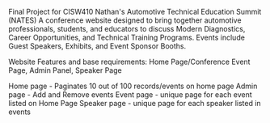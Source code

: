 Final Project for CISW410
Nathan's Automotive Technical Education Summit (NATES)
A conference website designed to bring together automotive professionals, students, and educators to discuss 
Modern Diagnostics, Career Opportunities, and Technical Training Programs. Events include Guest Speakers, Exhibits, and Event Sponsor Booths.

Website Features and base requirements:
Home Page/Conference Event Page, Admin Panel, Speaker Page

Home page - Paginates 10 out of 100 records/events on home page
Admin page - Add and Remove events
Event page - unique page for each event listed on Home Page
Speaker page - unique page for each speaker listed in events
